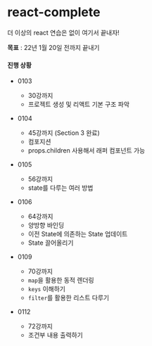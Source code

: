 # react-complete

더 이상의 react 연습은 없이 여기서 끝내자!

**목표** : 22년 1월 20일 전까지 끝내기

#### 진행 상황
- 0103
  - 30강까지
  - 프로젝트 생성 및 리액트 기본 구조 파악 

- 0104
  - 45강까지 (Section 3 완료)
  - 컴포지션
  - props.children 사용해서 래퍼 컴포넌트 가능

- 0105
  - 56강까지
  - state를 다루는 여러 방법

- 0106
  - 64강까지
  - 양방향 바인딩
  - 이전 State에 의존하는 State 업데이트
  - State 끌어올리기

- 0109
  - 70강까지
  - `map`을 활용한 동적 렌더링
  - `keys` 이해하기
  - `filter`를 활용한 리스트 다루기

- 0112
  - 72강까지
  - 조건부 내용 출력하기